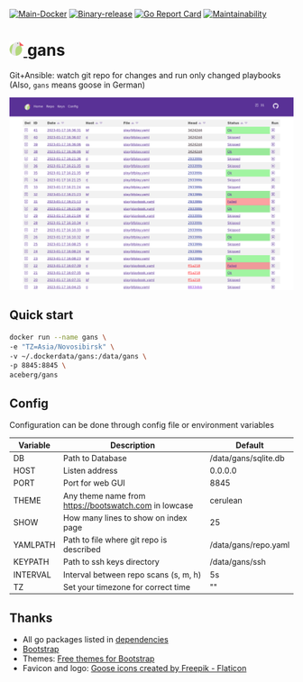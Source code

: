 [![Main-Docker](https://github.com/aceberg/gans/actions/workflows/main-docker.yml/badge.svg)](https://github.com/aceberg/gans/actions/workflows/main-docker.yml)
[![Binary-release](https://github.com/aceberg/gans/actions/workflows/binary-release.yml/badge.svg)](https://github.com/aceberg/gans/actions/workflows/binary-release.yml)
[![Go Report Card](https://goreportcard.com/badge/github.com/aceberg/gans)](https://goreportcard.com/report/github.com/aceberg/gans)
[![Maintainability](https://api.codeclimate.com/v1/badges/c76dbc1d7d64349af6c2/maintainability)](https://codeclimate.com/github/aceberg/gans/maintainability)

<h1><a href="https://github.com/aceberg/gans">
    <img src="https://raw.githubusercontent.com/aceberg/gans/main/assets/logo.png" width="25" />
</a>gans</h1>

Git+Ansible: watch git repo for changes and run only changed playbooks   
(Also, `gans` means goose in German)

![Screenshot](https://raw.githubusercontent.com/aceberg/gans/main/assets/Screenshot%202023-01-17%20at%2016-36-51%20gans.png)

## Quick start

```sh
docker run --name gans \
-e "TZ=Asia/Novosibirsk" \
-v ~/.dockerdata/gans:/data/gans \
-p 8845:8845 \
aceberg/gans
```

## Config


Configuration can be done through config file or environment variables

| Variable  | Description | Default |
| --------  | ----------- | ------- |
| DB        | Path to Database | /data/gans/sqlite.db |
| HOST | Listen address | 0.0.0.0 |
| PORT   | Port for web GUI | 8845 |
| THEME | Any theme name from https://bootswatch.com in lowcase | cerulean |
| SHOW | How many lines to show on index page | 25 |
| YAMLPATH | Path to file where git repo is described | /data/gans/repo.yaml |
| KEYPATH | Path to ssh keys directory | /data/gans/ssh |
| INTERVAL | Interval between repo scans (s, m, h) | 5s |
| TZ | Set your timezone for correct time | "" |


## Thanks
- All go packages listed in [dependencies](https://github.com/aceberg/gans/network/dependencies)
- [Bootstrap](https://getbootstrap.com/)
- Themes: [Free themes for Bootstrap](https://bootswatch.com)
- Favicon and logo: [Goose icons created by Freepik - Flaticon](https://www.flaticon.com/free-icons/goose)